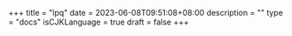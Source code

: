 +++
title = "lpq"
date = 2023-06-08T09:51:08+08:00
description = ""
type = "docs"
isCJKLanguage = true
draft = false
+++
